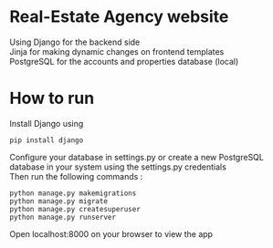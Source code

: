 # Real-Estate Agency website  
Using Django for the backend side  
Jinja for making dynamic changes on frontend templates  
PostgreSQL for the accounts and properties database (local)  

# How to run  
Install Django using
```
pip install django
```
Configure your database in settings.py or create a new PostgreSQL database in your system using the settings.py credentials  
Then run the following commands :
```
python manage.py makemigrations
python manage.py migrate
python manage.py createsuperuser
python manage.py runserver
```

Open localhost:8000 on your browser to view the app
